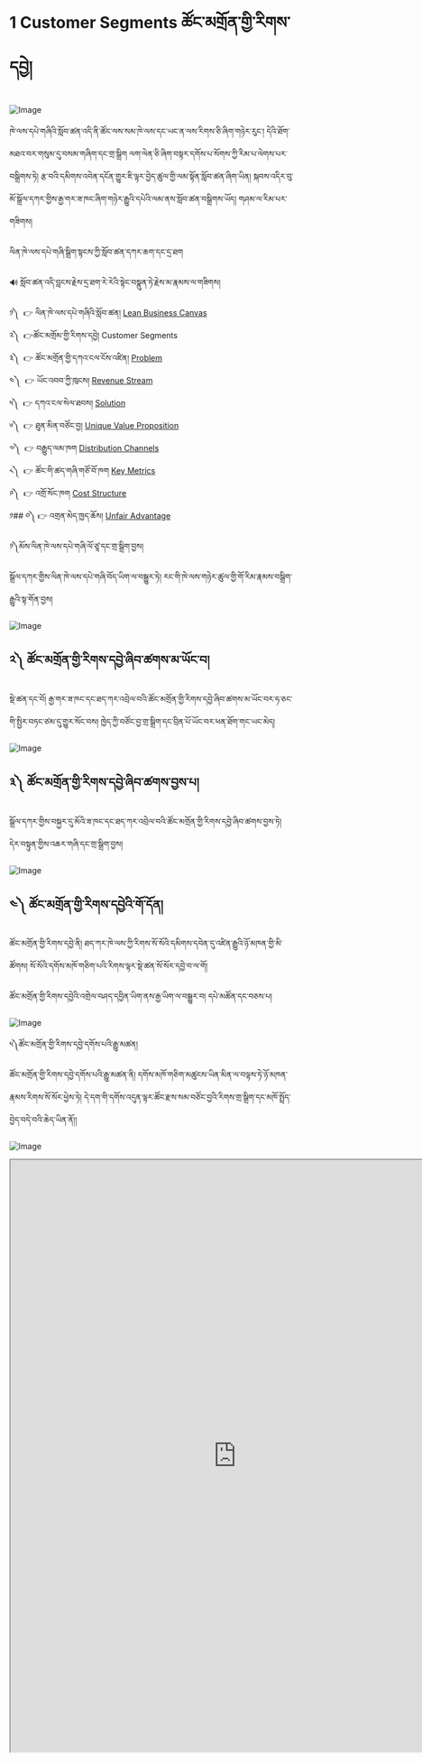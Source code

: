# 1 Customer Segments ཚོང་མགྲོན་གྱི་རིགས་དབྱེ།

![Image](images/00001.jpeg) 

ཁེ་ལས་དཔེ་གཞིའི་སློབ་ཚན་འདི་ནི་ཚོང་ལས་སམ་ཁེ་ལས་དང་ཡང་ན་ལས་རིགས་ཅི་ཞིག་གཉེར་རུང་། དེའི་ཐོག་མཐའ་བར་གསུམ་དུ་བསམ་གཞིག་དང་གྲ་སྒྲིག ལག་ལེན་ཅི་ཞིག་བསྟར་དགོས་པ་སོགས་ཀྱི་རིམ་པ་ལེགས་པར་བསྒྲིགས་ཏེ། རྩ་བའི་དམིགས་འབེན་དངོན་གྱུར་ཇི་ལྟར་བྱེད་ཚུལ་གྱི་ལམ་སྟོན་སློབ་ཚན་ཞིག་ཡིན། སྐབས་འདིར་བུ་མོ་སྒྲོལ་དཀར་གྱིས་རྒྱ་གར་ཟ་ཁང་ཞིག་གཉེར་རྒྱུའི་དཔེའི་ལམ་ནས་སློབ་ཚན་བསྒྲིགས་ཡོད། གཤམ་ལ་རིམ་པར་གཟིགས།  

ལིན་ཁེ་ལས་དཔེ་གཞི་སྒྲིག་སྟངས་ཀྱི་སློབ་ཚན་དཀར་ཆག་དང་དྲ་ཐག  

🔊 སློབ་ཚན་འདི་བླངས་རྗེས་དྲ་ཐག་རེ་རེའི་སྟེང་བསྣུན་ཏེ་རྗེས་མ་རྣམས་ལ་གཟིགས།  

༡༽  👉 ལིན་ཁེ་ལས་དཔེ་གཞིའི་སློབ་ཚན། [Lean Business Canvas](=101186626)  
༢༽  👉ཚོང་མགྲོམ་གྱི་རིགས་དབྱེ། Customer Segments  
༣༽  👉 ཚོང་མགྲོན་གྱི་དཀའ་ངལ་ངོས་འཛིན། [Problem](=101186626)  
༤༽  👉 ཡོང་འབབ་ཀྱི་ཁུངས། [Revenue Stream](=101186626)  
༥༽  👉 དཀའ་ངལ་སེལ་ཐབས། [Solution](=101186626)  
༦༽  👉 ཐུན་མིན་བཙོང་བྱ། [Unique Value Proposition](=101186626)  
༧༽  👉 བརྒྱུད་ལམ་ཁག [Distribution Channels](=101186626)  
༨༽  👉 ཚོང་གི་ཚད་གཞི་གཙོ་བོ་ཁག [Key Metrics](=101186626)  
༩༽  👉 འགྲོ་སོང་ཁག [Cost Structure](=101186626)  
༡## ༠༽ 👉 འགྲན་མེད་ཁྱད་ཆོས། [Unfair Advantage](=101186626)  

༡༽མོས་ལིན་ཁེ་ལས་དཔེ་གཞི་ལོ་ཙཱ་དང་གྲ་སྒྲིག་བྱས།  

སྒྲོལ་དཀར་གྱིས་ལིན་ཁེ་ལས་དཔེ་གཞི་བོད་ཡིག་ལ་བསྒྱུར་ཏེ། རང་གི་ཁེ་ལས་གཉེར་ཚུལ་གྱི་གོ་རིམ་རྣམས་བསྒྲིག་རྒྱུའི་སྟ་གོན་བྱས།  

![Image](images/000002.png)

## ༢༽ ཚོང་མགྲོན་གྱི་རིགས་དབྱེ་ཞིབ་ཚགས་མ་ཡོང་བ།  

སྡེ་ཚན་དང་བོ། རྒྱ་གར་ཟ་ཁང་དང་ཐད་ཀར་འབྲེལ་བའི་ཚོང་མགྲོན་གྱི་རིགས་དབྱེ་ཞིབ་ཚགས་མ་ཡོང་བར་ཧ་ཅང་གི་སྤྱིར་བཏང་ཙམ་དུ་གྱུར་སོང་བས། ཁྱེད་ཀྱི་བཙོང་བྱ་གྲ་སྒྲིག་དང་བྲིན་པོ་ཡོང་བར་ཕན་ཐོག་གང་ཡང་མེད།  

![Image](images/000006.png)

## ༣༽ ཚོང་མགྲོན་གྱི་རིགས་དབྱེ་ཞིབ་ཚགས་བྱས་པ།  

སྒྲོལ་དཀར་གྱིས་བསྐྱར་དུ་མོའི་ཟ་ཁང་དང་ཐད་ཀར་འབྲེལ་བའི་ཚོང་མགྲོན་གྱི་རིགས་དབྱེ་ཞིབ་ཚགས་བྱས་ཏེ། དེར་བསྟུན་གྱིས་འཆར་གཞི་དང་གྲ་སྒྲིག་བྱས།  

![Image](images/000007.png)

## ༤༽ ཚོང་མགྲོན་གྱི་རིགས་དབྱེའི་གོ་དོན།  

ཚོང་མགྲོན་གྱི་རིགས་དབྱེ་ནི། ཐད་ཀར་ཁེ་ལས་ཀྱི་རིགས་སོ་སོའི་དམིགས་དབེན་དུ་འཛིན་རྒྱུའི་ཉོ་མཁན་གྱི་མི་ཚོགས། སོ་སོའི་དགོས་མཁོ་གཅིག་པའི་རིགས་ལྟར་སྡེ་ཚན་སོ་སོར་དབྱེ་བ་ལ་གོ།  

ཚོང་མགྲོན་གྱི་རིགས་དབྱེའི་འགྲེལ་བཤད་དབྱིན་ཡིག་ནས་རྒྱ་ཡིག་ལ་བསྒྱུར་བ། དཔེ་མཚོན་དང་བཅས་པ།  

![Image](images/000003.png)

༥༽ཚོང་མགྲོན་གྱི་རིགས་དབྱེ་དགོས་པའི་རྒྱུ་མཚན།  

ཚོང་མགྲོན་གྱི་རིགས་དབྱེ་དགོས་པའི་རྒྱུ་མཚན་ནི། དགོས་མཁོ་གཅིག་མཚུངས་ཡིན་མིན་ལ་བལྟས་ཏེ་ཉོ་མཁན་རྣམས་རིགས་སོ་སོར་ཕྱེས་ཏེ། དེ་དག་གི་དགོས་འདུན་ལྟར་ཚོང་རྫས་སམ་བཙོང་བྱའི་རིགས་གྲ་སྒྲིག་དང་མཁོ་སྤྲོད་བྱེད་བདེ་བའི་ཆེད་ཡིན་ནོ།།  

![Image](images/000005.png)

<p class="hide top"><iframe src="https://shimowendang.com/forms/SHzggDGwcG0rOC2G/fill?channel=1" style="height:1050px;width:800px;"></iframe></p>